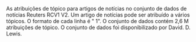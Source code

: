 As atribuições de tópico para artigos de notícias no conjunto de dados de notícias Reuters RCV1 V2. Um artigo de notícias pode ser atribuído a vários tópicos. O formato de cada linha é "<topic name> <document id> 1". O conjunto de dados contém 2,6 M atribuições de tópico. O conjunto de dados foi disponibilizado por David. D. Lewis.

<!---HONumber=Oct15_HO3-->